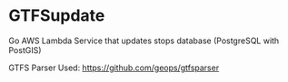 # GTFSupdate
Go AWS Lambda Service that updates stops database (PostgreSQL with PostGIS)

GTFS Parser Used: <a href="https://github.com/geops/gtfsparser">https://github.com/geops/gtfsparser</a>
